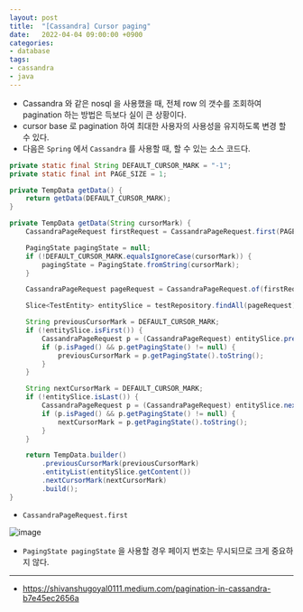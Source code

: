 ```yaml
---
layout: post
title:  "[Cassandra] Cursor paging"
date:   2022-04-04 09:00:00 +0900
categories:
- database
tags:
- cassandra
- java
---
```


- Cassandra 와 같은 nosql 을 사용했을 때, 전체 row 의 갯수를 조회하여 pagination 하는 방법은 득보다 실이 큰 상황이다.
- cursor base 로 pagination 하여 최대한 사용자의 사용성을 유지하도록 변경 할 수 있다.
- 다음은 `Spring` 에서 `Cassandra` 를 사용할 때, 할 수 있는 소스 코드다.

```java
private static final String DEFAULT_CURSOR_MARK = "-1";
private static final int PAGE_SIZE = 1;

private TempData getData() {
	return getData(DEFAULT_CURSOR_MARK);
}

private TempData getData(String cursorMark) {
	CassandraPageRequest firstRequest = CassandraPageRequest.first(PAGE_SIZE); //첫번째 페이지가 아닐 경우 오류가 발생함.

	PagingState pagingState = null;
	if (!DEFAULT_CURSOR_MARK.equalsIgnoreCase(cursorMark)) {
		pagingState = PagingState.fromString(cursorMark);
	}

	CassandraPageRequest pageRequest = CassandraPageRequest.of(firstRequest, pagingState);

	Slice<TestEntity> entitySlice = testRepository.findAll(pageRequest);

	String previousCursorMark = DEFAULT_CURSOR_MARK;
	if (!entitySlice.isFirst()) {
		CassandraPageRequest p = (CassandraPageRequest) entitySlice.previousPageable();
		if (p.isPaged() && p.getPagingState() != null) {
			previousCursorMark = p.getPagingState().toString();
		}
	}

	String nextCursorMark = DEFAULT_CURSOR_MARK;
	if (!entitySlice.isLast()) {
		CassandraPageRequest p = (CassandraPageRequest) entitySlice.nextPageable();
		if (p.isPaged() && p.getPagingState() != null) {
			nextCursorMark = p.getPagingState().toString();
		}
	}

	return TempData.builder()
		.previousCursorMark(previousCursorMark)
		.entityList(entitySlice.getContent())
		.nextCursorMark(nextCursorMark)
		.build();
}
```

- `CassandraPageRequest.first`

![image](https://user-images.githubusercontent.com/13219787/161558268-17b4c908-ebb8-4074-9689-effcd056ddff.png)


- `PagingState pagingState` 을 사용할 경우 페이지 번호는 무시되므로 크게 중요하지 않다.


---
- https://shivanshugoyal0111.medium.com/pagination-in-cassandra-b7e45ec2656a